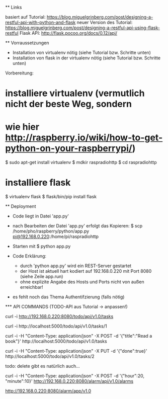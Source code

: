 
** Links 

basiert auf Tutorial: 
  https://blog.miguelgrinberg.com/post/designing-a-restful-api-with-python-and-flask
neuer Version des Tutorial: 
  https://blog.miguelgrinberg.com/post/designing-a-restful-api-using-flask-restful
Flask API: 
  http://flask.pocoo.org/docs/0.12/api/

** Vorraussetzungen

* Installation von virtualenv nötig (siehe Tutorial bzw. Schritte unten)
* Installation von flask in der virtualenv nötig (siehe Tutorial bzw. Schritte unten)

Vorbereitung: 
  # installiere virtualenv (vermutlich nicht der beste Weg, sondern 
  # wie hier http://raspberry.io/wiki/how-to-get-python-on-your-raspberrypi/)
  $ sudo apt-get install virtualenv
  $ mdkir raspradiohttp
  $ cd raspradiohttp
  # installiere flask
  $ virtualenv flask
  $ flask/bin/pip install flask
  

** Deployment

* Code liegt in Datei 'app.py'
* nach Bearbeiten der Datei 'app.py' erfolgt das Kopieren: 
    $ scp /home/pho/raspberry/python/app.py pi@192.168.0.220:/home/pi/raspradiohttp
* Starten mit
    $ python app.py

* Code Erklärung: 
  * durch 'python app.py' wird ein REST-Server gestartet
  * der Host ist aktuell hart kodiert auf 192.168.0.220 mit Port 8080 (siehe Zeile app.run)
  * ohne explizite Angabe des Hosts und Ports nicht von außen erreichbar!

* es fehlt noch das Thema Authentifzierung (falls nötig)


*** API COMMANDS (TODO-API aus Tutorial -> anpassen!)

curl -i http://192.168.0.220:8080/todo/api/v1.0/tasks

curl -i http://localhost:5000/todo/api/v1.0/tasks/1

curl -i -H "Content-Type: application/json" -X POST -d '{"title":"Read a book"}' http://localhost:5000/todo/api/v1.0/tasks

curl -i -H "Content-Type: application/json" -X PUT -d '{"done":true}' http://localhost:5000/todo/api/v1.0/tasks/2

todo: delete gibt es natürlich auch...


curl -i -H "Content-Type: application/json" -X POST -d '{"hour":20, "minute":10}' http://192.168.0.220:8080/alarm/api/v1.0/alarms

http://192.168.0.220:8080/alarm/app/v1.0
